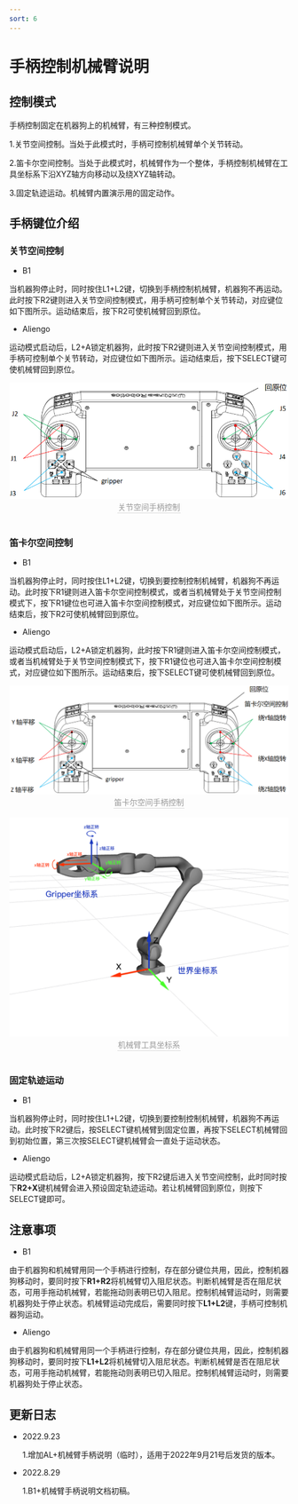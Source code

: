 ```yaml
---
sort: 6
---
```


# 手柄控制机械臂说明

## 控制模式

手柄控制固定在机器狗上的机械臂，有三种控制模式。

1.关节空间控制。当处于此模式时，手柄可控制机械臂单个关节转动。

2.笛卡尔空间控制。当处于此模式时，机械臂作为一个整体，手柄控制机械臂在工具坐标系下沿XYZ轴方向移动以及绕XYZ轴转动。

3.固定轨迹运动。机械臂内置演示用的固定动作。

## 手柄键位介绍

### 关节空间控制

+ B1

当机器狗停止时，同时按住L1+L2键，切换到手柄控制机械臂，机器狗不再运动。此时按下R2键则进入关节空间控制模式，用手柄可控制单个关节转动，对应键位如下图所示。运动结束后，按下R2可使机械臂回到原位。

+ Aliengo

运动模式启动后，L2+A锁定机器狗，此时按下R2键则进入关节空间控制模式，用手柄可控制单个关节转动，对应键位如下图所示。运动结束后，按下SELECT键可使机械臂回到原位。

<center>
<img src="../img/remote_joint control.png" style="zoom:100%" alt=" 图片不见了。。。 "/>
<br>
<div style="color:orange; border-bottom: 0.1px solid #d9d9d9;
display: inline-block;
color: #999;
padding: 1px;">关节空间手柄控制</div>
</center>
<br>

### 笛卡尔空间控制

+ B1

当机器狗停止时，同时按住L1+L2键，切换到要控制控制机械臂，机器狗不再运动。此时按下R1键则进入笛卡尔空间控制模式，或者当机械臂处于关节空间控制模式下，按下R1键位也可进入笛卡尔空间控制模式，对应键位如下图所示。运动结束后，按下R2可使机械臂回到原位。

+ Aliengo

运动模式启动后，L2+A锁定机器狗，此时按下R1键则进入笛卡尔空间控制模式，或者当机械臂处于关节空间控制模式下，按下R1键位也可进入笛卡尔空间控制模式，对应键位如下图所示。运动结束后，按下SELECT键可使机械臂回到原位。

<center>
<img src="../img/remote_cartesian control.png" style="zoom:100%" alt=" 图片不见了。。。 "/>
<br>
<div style="color:orange; border-bottom: 0.1px solid #d9d9d9;
display: inline-block;
color: #999;
padding: 1px;">笛卡尔空间手柄控制</div>
</center>
<br>

<center>
<img src="../img/cartesian_example.png" style="zoom:100%" alt=" 图片不见了。。。 "/>
<br>
<div style="color:orange; border-bottom: 0.1px solid #d9d9d9;
display: inline-block;
color: #999;
padding: 1px;">机械臂工具坐标系</div>
</center>
<br>

### 固定轨迹运动

+ B1

当机器狗停止时，同时按住L1+L2键，切换到要控制控制机械臂，机器狗不再运动。此时按下R2键后，按SELECT键机械臂到固定位置，再按下SELECT机械臂回到初始位置，第三次按SELECT键机械臂会一直处于运动状态。

+ Aliengo

运动模式启动后，L2+A锁定机器狗，按下R2键后进入关节空间控制，此时同时按下**R2+X**键机械臂会进入预设固定轨迹运动。若让机械臂回到原位，则按下SELECT键即可。

## 注意事项

+ B1

由于机器狗和机械臂用同一个手柄进行控制，存在部分键位共用，因此，控制机器狗移动时，要同时按下**R1+R2**将机械臂切入阻尼状态。判断机械臂是否在阻尼状态，可用手拖动机械臂，若能拖动则表明已切入阻尼。控制机械臂运动时，则需要机器狗处于停止状态。机械臂运动完成后，需要同时按下**L1+L2**键，手柄可控制机器狗运动。

+ Aliengo
  
由于机器狗和机械臂用同一个手柄进行控制，存在部分键位共用，因此，控制机器狗移动时，要同时按下**L1+L2**将机械臂切入阻尼状态。判断机械臂是否在阻尼状态，可用手拖动机械臂，若能拖动则表明已切入阻尼。控制机械臂运动时，则需要机器狗处于停止状态。

## 更新日志

+ 2022.9.23
  
    1.增加AL+机械臂手柄说明（临时），适用于2022年9月21号后发货的版本。

+ 2022.8.29

    1.B1+机械臂手柄说明文档初稿。